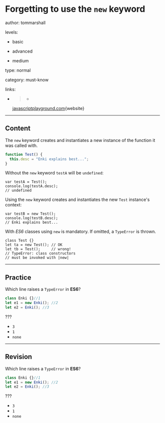 # Forgetting to use the `new` keyword
author: tommarshall

levels:

  - basic

  - advanced

  - medium

type: normal

category: must-know

links:

  - >-
    [javascriptplayground.com](http://javascriptplayground.com/blog/2012/12/the-new-keyword-in-javascript/){website}

---
## Content

The `new` keyword creates and instantiates  a new instance of the function it was called with.

```javascript
function Test() {
  this.desc = "Enki explains best...";
}
```
Without the `new` keyword `testA` will be `undefined`:
```
var testA = Test();
console.log(testA.desc);
// undefined
```
Using the `new` keyword creates and instantiates the new `Test` instance's context:
```
var testB = new Test();
console.log(testB.desc);
// Enki explains best...
```
With *ES6* classes using `new` is mandatory.
If omitted, a `TypeError` is thrown.
```
class Test {}
let ta = new Test(); // OK
let tb = Test();     // wrong!
// TypeError: class constructors
// must be invoked with |new|
```

---
## Practice

Which line raises a `TypeError` in **ES6**?
```javascript
class Enki {}//1
let e1 = new Enki(); //2
let e2 = Enki(); //3
```
???
* `3`
* `1`
* `none`

---
## Revision

Which line raises a `TypeError` in **ES6**?
```javascript
class Enki {}//1
let e1 = new Enki(); //2
let e2 = Enki(); //3
```
???
* `3`
* `1`
* `none`
